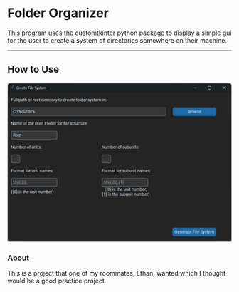 # Folder Organizer
This program uses the customtkinter python package to display a simple gui for the user to create a system of directories somewhere on their machine.

---
## How to Use
![sample-gui](.\assets\sample-gui.png)


### About
This is a project that one of my roommates, Ethan, wanted which I thought would be a good practice project.
